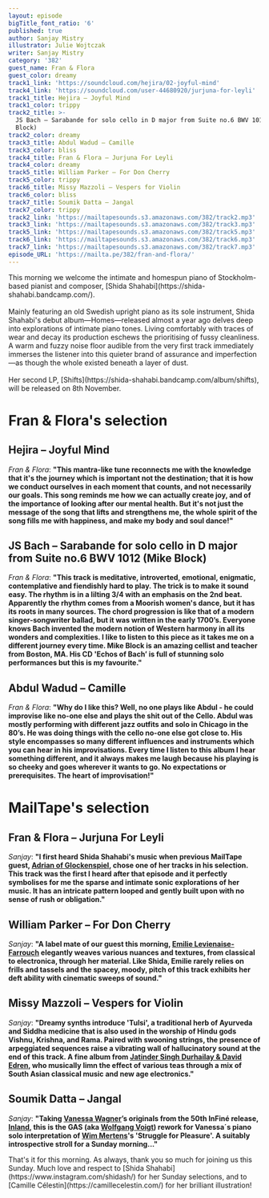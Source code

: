 ```yaml
---
layout: episode
bigTitle_font_ratio: '6'
published: true
author: Sanjay Mistry
illustrator: Julie Wojtczak
writer: Sanjay Mistry
category: '382'
guest_name: Fran & Flora
guest_color: dreamy
track1_link: 'https://soundcloud.com/hejira/02-joyful-mind'
track4_link: 'https://soundcloud.com/user-44680920/jurjuna-for-leyli'
track1_title: Hejira – Joyful Mind
track1_color: trippy
track2_title: >-
  JS Bach – Sarabande for solo cello in D major from Suite no.6 BWV 1012 (Mike
  Block)
track2_color: dreamy
track3_title: Abdul Wadud – Camille
track3_color: bliss
track4_title: Fran & Flora – Jurjuna For Leyli
track4_color: dreamy
track5_title: William Parker – For Don Cherry
track5_color: trippy
track6_title: Missy Mazzoli – Vespers for Violin
track6_color: bliss
track7_title: Soumik Datta – Jangal
track7_color: trippy
track2_link: 'https://mailtapesounds.s3.amazonaws.com/382/track2.mp3'
track3_link: 'https://mailtapesounds.s3.amazonaws.com/382/track3.mp3'
track5_link: 'https://mailtapesounds.s3.amazonaws.com/382/track5.mp3'
track6_link: 'https://mailtapesounds.s3.amazonaws.com/382/track6.mp3'
track7_link: 'https://mailtapesounds.s3.amazonaws.com/382/track7.mp3'
episode_URL: 'https://mailta.pe/382/fran-and-flora/'
---
```

<p id="introduction">This morning we welcome the intimate and homespun piano of Stockholm-based pianist and composer, [Shida Shahabi](https://shida-shahabi.bandcamp.com/).
<br><br>
Mainly featuring an old Swedish upright piano as its sole instrument, Shida Shahabi's debut album—Homes—released almost a year ago delves deep into explorations of intimate piano tones. Living comfortably with traces of wear and decay its production eschews the prioritising of fussy cleanliness. A warm and fuzzy noise floor audible from the very first track immediately immerses the listener into this quieter brand of assurance and imperfection—as though the whole existed beneath a layer of dust.
<br><br>
Her second LP, [Shifts](https://shida-shahabi.bandcamp.com/album/shifts), will be released on 8th November.
</p>

# Fran & Flora's selection

## Hejira – Joyful Mind
_Fran & Flora_: **"**This mantra-like tune reconnects me with the knowledge that it's the journey which is important not the destination; that it is how we conduct ourselves in each moment that counts, and not necessarily our goals. This song reminds me how we can actually create joy, and of the importance of looking after our mental health. But it's not just the message of the song that lifts and strengthens me, the whole spirit of the song fills me with happiness, and make my body and soul dance!**"**

## JS Bach – Sarabande for solo cello in D major from Suite no.6 BWV 1012 (Mike Block)
_Fran & Flora_: **"**This track is meditative, introverted, emotional, enigmatic, contemplative and fiendishly hard to play. The trick is to make it sound easy. The rhythm is in a lilting 3/4 with an emphasis on the 2nd beat. Apparently the rhythm comes from a Moorish women's dance, but it has its roots in many sources. The chord progression is like that of a modern singer-songwriter ballad, but it was written in the early 1700’s. Everyone knows Bach invented the modern notion of Western harmony in all its wonders and complexities. I like to listen to this piece as it takes me on a different journey every time. Mike Block is an amazing cellist and teacher from Boston, MA. His CD 'Echos of Bach’ is full of stunning solo performances but this is my favourite.**"**

## Abdul Wadud – Camille
_Fran & Flora_: **"**Why do I like this? Well, no one plays like Abdul - he could improvise like no-one else and plays the shit out of the Cello. Abdul was mostly performing with different jazz outfits and solo in Chicago in the 80’s. He was doing things with the cello no-one else got close to. His style encompasses so many different influences and instruments which you can hear in his improvisations. Every time I listen to this album I hear something different, and it always makes me laugh because his playing is so cheeky and goes wherever it wants to go. No expectations or prerequisites. The heart of improvisation!**"**


# MailTape's selection

## Fran & Flora – Jurjuna For Leyli
_Sanjay_: **"**I first heard Shida Shahabi's music when previous MailTape guest, [Adrian of Glockenspiel](https://www.mailta.pe/342/glockenspiel/), chose one of her tracks in his selection. This track was the first I heard after that episode and it perfectly symbolises for me the sparse and intimate sonic explorations of her music. It has an intricate pattern looped and gently built upon with no sense of rush or obligation.**"**

## William Parker – For Don Cherry
_Sanjay_: **"**A label mate of our guest this morning, [Emilie Levienaise-Farrouch](http://emilielf.com/) elegantly weaves various nuances and textures, from classical to electronica, through her material. Like Shida, Emilie rarely relies on frills and tassels and the spacey, moody, pitch of this track exhibits her deft ability with cinematic sweeps of sound.**"**

## Missy Mazzoli – Vespers for Violin
_Sanjay_: **"**Dreamy synths introduce 'Tulsi', a traditional herb of Ayurveda and Siddha medicine that is also used in the worship of Hindu gods Vishnu, Krishna, and Rama. Paired with swooning strings, the presence of arpeggiated sequences raise a vibrating wall of hallucinatory sound at the end of this track. A fine album from [Jatinder Singh Durhailay & David Edren](https://www.bonjoursupermarket.com/product/tape-tea-notes-jatinder-singh-durhailay-david-edren), who musically limn the effect of various teas through a mix of South Asian classical music and new age electronics.**"**

## Soumik Datta – Jangal
_Sanjay_: **"**Taking [Vanessa Wagner](https://vanessawagner.net/)’s originals from the 50th InFiné release, [Inland](https://soundcloud.com/infine-music/sets/vanessa-wagner-inland-versions), this is the GAS (aka [Wolfgang Voigt](https://soundcloud.com/wolfgang_voigt)) rework for Vanessa´s piano solo interpretation of [Wim Mertens](https://www.wimmertens.be/)'s 'Struggle for Pleasure'. A suitably introspective stroll for a Sunday morning...**"**


<p id="outroduction"> That's it for this morning. As always, thank you so much for joining us this Sunday. Much love and respect to [Shida Shahabi](https://www.instagram.com/shidash/) for her Sunday selections, and to [Camille Célestin](https://camillecelestin.com/) for her brilliant illustration!</p>
